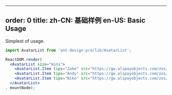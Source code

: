 
---
order: 0
title: 
  zh-CN: 基础样例 
  en-US: Basic Usage
---

Simplest of usage.

````jsx
import AvatarList from 'ant-design-pro/lib/AvatarList';

ReactDOM.render(
  <AvatarList size="mini">
    <AvatarList.Item tips="Jake" src="https://gw.alipayobjects.com/zos/rmsportal/zOsKZmFRdUtvpqCImOVY.png" />
    <AvatarList.Item tips="Andy" src="https://gw.alipayobjects.com/zos/rmsportal/sfjbOqnsXXJgNCjCzDBL.png" />
    <AvatarList.Item tips="Niko" src="https://gw.alipayobjects.com/zos/rmsportal/kZzEzemZyKLKFsojXItE.png" />
  </AvatarList>
, mountNode);
````